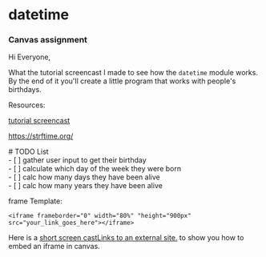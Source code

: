 # datetime

### Canvas assignment

<p>Hi Everyone,</p>
<p>What the tutorial screencast I made to see how the <code>datetime</code> module works. By the end of it you'll create a little program that works with people's birthdays.</p>
<p>Resources:</p>
<p><a class="inline_disabled" href="https://watch.screencastify.com/v/lobdIU97Mev8Wm4ZCfb4" target="_blank" rel="noopener">tutorial screencast</a></p>
<p><a href="https://strftime.org/" target="_blank" rel="noopener">https://strftime.org/</a></p>
<p><a class="inline_disabled" href="https://watch.screencastify.com/v/lobdIU97Mev8Wm4ZCfb4" target="_blank" rel="noopener"></a></p>
<p># TODO List<br />- [ ] gather user input to get their birthday<br />- [ ] calculate which day of the week they were born<br />- [ ] calc how many days they have been alive<br />- [ ] calc how many years they have been alive</p>
<p>frame Template:</p>
<p><code>&lt;iframe frameborder="0" width="80%" "height="900px" src="your_link_goes_here"&gt;&lt;/iframe&gt;</code></p>
<p>Here is a<span>&nbsp;</span><a class="inline_disabled external" href="https://watch.screencastify.com/v/JzU9AvAuieESIntHaRGu" target="_blank" rel="noopener"><span>short screen cast</span><span class="external_link_icon" role="presentation"><span class="screenreader-only">Links to an external site.</span></span></a><span>&nbsp;</span>to show you how to embed an iframe in canvas.</p>
<p>&nbsp;</p>
